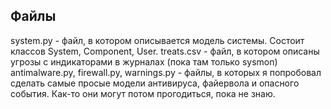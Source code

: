 Файлы
-----
system.py - файл, в котором описывается модель системы. Состоит классов System, Component, User. 
treats.csv - файл, в котором описаны угрозы с индикаторами в журналах (пока там только sysmon)
antimalware.py, firewall.py, warnings.py - файлы, в которых я попробовал сделать самые просые модели антивируса, файервола и опасного события. Как-то они могут потом прогодиться, пока не знаю.
